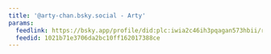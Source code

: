 ```yaml
---
title: '@arty-chan.bsky.social - Arty'
params:
  feedlink: https://bsky.app/profile/did:plc:iwia2c46ih3pqagan573hbii/rss
  feedid: 1021b71e3706da2bc10ff162017388ce
---
```

